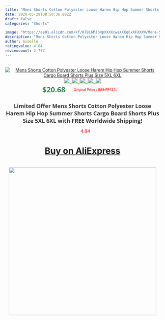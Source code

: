 ```yaml
---
title: "Mens Shorts Cotton Polyester Loose Harem Hip Hop Summer Shorts Cargo Board Shorts Plus Size 5XL 6XL"
date: 2020-05-29T08:50:36.892Z
draft: false
categories: "Shorts"

image: "https://ae01.alicdn.com/kf/HTB16MJbRpXXXXcwaXXXq6xXFXXXW/Mens-Shorts-Cotton-Polyester-Loose-Harem-Hip-Hop-Summer-Shorts-Cargo-Board-Shorts-Plus-Size-5XL.jpg"
description: "Mens Shorts Cotton Polyester Loose Harem Hip Hop Summer Shorts Cargo Board Shorts Plus Size 5XL 6XL"
author: Giselle
ratingvalue: 4.84
reviewcount: 2.777
---
```

<br>
<div style="text-align: center;">
<a href="https://s.click.aliexpress.com/e/_A2vJPP" target="_blank" rel="nofollow noopener noreferrer"><img alt="Mens Shorts Cotton Polyester Loose Harem Hip Hop Summer Shorts Cargo Board Shorts Plus Size 5XL 6XL" class="magnifier-image" src="https://ae01.alicdn.com/kf/HTB16MJbRpXXXXcwaXXXq6xXFXXXW/Mens-Shorts-Cotton-Polyester-Loose-Harem-Hip-Hop-Summer-Shorts-Cargo-Board-Shorts-Plus-Size-5XL.jpg_640x640.jpg">
<br>
<img style="border:1px solid salmon" src="https://ae01.alicdn.com/kf/HTB16MJbRpXXXXcwaXXXq6xXFXXXW/Mens-Shorts-Cotton-Polyester-Loose-Harem-Hip-Hop-Summer-Shorts-Cargo-Board-Shorts-Plus-Size-5XL.jpg_120x120.jpg">&nbsp;&nbsp;<img style="border:1px solid salmon" src="https://ae01.alicdn.com/kf/HTB1_eFfRpXXXXb_aXXXq6xXFXXXl/Mens-Shorts-Cotton-Polyester-Loose-Harem-Hip-Hop-Summer-Shorts-Cargo-Board-Shorts-Plus-Size-5XL.jpg_120x120.jpg">&nbsp;&nbsp;<img style="border:1px solid salmon" src="https://ae01.alicdn.com/kf/HTB1.U4qRpXXXXbAXVXXq6xXFXXXX/Mens-Shorts-Cotton-Polyester-Loose-Harem-Hip-Hop-Summer-Shorts-Cargo-Board-Shorts-Plus-Size-5XL.jpg_120x120.jpg">&nbsp;&nbsp;<img style="border:1px solid salmon" src="https://ae01.alicdn.com/kf/HTB1CJxKRpXXXXcfXpXXq6xXFXXXi/Mens-Shorts-Cotton-Polyester-Loose-Harem-Hip-Hop-Summer-Shorts-Cargo-Board-Shorts-Plus-Size-5XL.jpg_120x120.jpg">&nbsp;&nbsp;<img style="border:1px solid salmon" src="https://ae01.alicdn.com/kf/HTB1VHRXRpXXXXc.aXXXq6xXFXXXP/Mens-Shorts-Cotton-Polyester-Loose-Harem-Hip-Hop-Summer-Shorts-Cargo-Board-Shorts-Plus-Size-5XL.jpg_120x120.jpg"></a></div><br0>
<div style="text-align: center;"><span style="background-color: white; border: 0px; box-sizing: border-box; color: seagreen; display: inline-block; font-family: &quot;open sans&quot; , &quot;arial&quot; , &quot;helvetica&quot; , sans-serif , &quot;heiti&quot;; font-size: 24px; font-stretch: inherit; font-weight: 700; line-height: inherit; margin: 0px 10px 0px 0px; padding: 0px; vertical-align: middle;">$20.68 </span>
<span style="background: rgb(255 , 241 , 241); border-radius: 3px; border: 0px; box-sizing: border-box; color: #ff4747; display: inline-block; font-family: inherit; font-size: 12px; font-stretch: inherit; font-style: inherit; font-variant: inherit; font-weight: 600; line-height: inherit; margin: 0px; padding: 2px 5px; transform: scale(0.9); vertical-align: middle;">Original Price : <b style="text-decoration: line-through;">$23.77 </b> 13%&nbsp;&nbsp;</span></div>
<h1 style="color: #333333; display: inline-block; font-family: &quot;open sans&quot; , &quot;arial&quot; , &quot;helvetica&quot; , sans-serif , &quot;heiti&quot;; font-size: 18px; font-stretch: inherit; font-weight: 700; text-align: center;">Limited Offer Mens Shorts Cotton Polyester Loose Harem Hip Hop Summer Shorts Cargo Board Shorts Plus Size 5XL 6XL with FREE Worldwide Shipping!</h1>
<div style="color: #ff4747; text-align: center;">
<img src="https://4.bp.blogspot.com/-M0ZcTcb-5uY/XleCXlxnR4I/AAAAAAAAAEc/OrjgMkXV1oMQFaCRZj5HQwOCBcu3w1FegCPcBGAYYCw/s1600/star.png" style="height: 15px;">&nbsp;<b>4.84</b></div>
<div class="button_cont" align="center"><a class="buynow_a" href="https://s.click.aliexpress.com/e/_A2vJPP" target="_blank" rel="nofollow noopener noreferrer"><H1>Buy on AliExpress</H1></a></div><br>
<div class="separator" style="clear: both; text-align: center;">
<img src="https://lh3.googleusercontent.com/-pTy5HemUv9M/XlePHvY0dAI/AAAAAAAAAE4/0nX5iRUoIWY8eMW9Dpxeirr157OZliDIgCLcBGAsYHQ/s1600/badge.gif" width="480">
</div>
